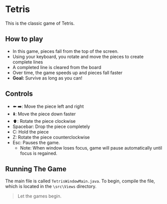 
# Tetris

This is the classic game of Tetris.

## How to play

* In this game, pieces fall from the top of the screen.
* Using your keyboard, you rotate and move the pieces to create complete lines
* A completed line is cleared from the 
board
* Over time, the game speeds up and pieces fall faster
* **Goal:** Survive as long as you can!

## Controls

* ⬅️ ➡️: Move the piece left and right
* ⬇️: Move the piece down faster
* ⬆️: Rotate the piece clockwise
* Spacebar: Drop the piece completely
* C: Hold the piece
* Z: Rotate the piece counterclockwise
* Esc: Pauses the game.
    * Note: When window loses focus, game will pause automatically until focus is regained. 

## Running The Game
The main file is called ```TetrisWindowMain.java```. To begin, compile the file, which is located in the ```\src\Views``` directory.
> Let the games begin.